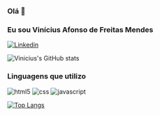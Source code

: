 ### Olá 👋
### Eu sou Vinícius Afonso de Freitas Mendes
[![Linkedin](https://img.shields.io/badge/LinkedIn-0077B5?style=for-the-badge&logo=linkedin&logoColor=white)](https://www.linkedin.com/in/vinícius-afonso-de-freitas-mendes-9a806421a)

![Vinicius's GitHub stats](https://github-readme-stats.vercel.app/api?username=vafmendes&show_icons=true&theme=tokyonight)

### Linguagens que utilizo

<div style="display: inline-block">
  <img alt="html5" src="https://img.shields.io/badge/HTML5-E34F26?style=for-the-badge&logo=html5&logoColor=white">
  <img alt="css" src="https://img.shields.io/badge/CSS3-1572B6?style=for-the-badge&logo=css3&logoColor=white">
  <img alt="javascript" src="https://img.shields.io/badge/JavaScript-323330?style=for-the-badge&logo=javascript&logoColor=F7DF1E">
</div><br>

[![Top Langs](https://github-readme-stats.vercel.app/api/top-langs/?username=vafmendes&layout=compact)](https://github.com/vafmendes/github-readme-stats)
